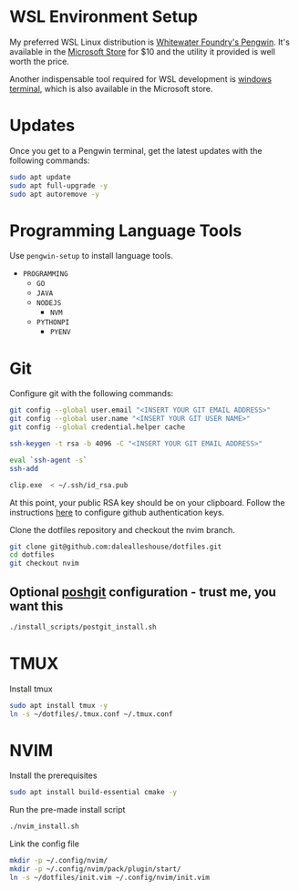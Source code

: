 # WSL Environment Setup

My preferred WSL Linux distribution is [Whitewater Foundry's
Pengwin](https://github.com/WhitewaterFoundry/Pengwin). It's available in the
[Microsoft
Store](https://apps.microsoft.com/store/detail/pengwin-enterprise-8/9N2XZFWMRRQW?hl=en-us&gl=us&rtc=1)
for $10 and the utility it provided is well worth the price.

Another indispensable tool required for WSL development is [windows
terminal](https://apps.microsoft.com/store/detail/windows-terminal/9N0DX20HK701),
which is also available in the Microsoft store.

# Updates
Once you get to a Pengwin terminal, get the latest updates with the following commands:

``` bash
sudo apt update
sudo apt full-upgrade -y
sudo apt autoremove -y
```

# Programming Language Tools
Use `pengwin-setup` to install language tools.

- `PROGRAMMING`
	* `GO`
	* `JAVA`
	* `NODEJS`
		- `NVM`
	* `PYTHONPI`
		- `PYENV`

# Git
Configure git with the following commands:

``` bash
git config --global user.email "<INSERT YOUR GIT EMAIL ADDRESS>"
git config --global user.name "<INSERT YOUR GIT USER NAME>"
git config --global credential.helper cache

ssh-keygen -t rsa -b 4096 -C "<INSERT YOUR GIT EMAIL ADDRESS>"

eval `ssh-agent -s`
ssh-add

clip.exe  < ~/.ssh/id_rsa.pub
```


At this point, your public RSA key should be on your clipboard. Follow the
instructions
[here](https://help.github.com/articles/adding-a-new-ssh-key-to-your-github-account/)
to configure github authentication keys.

Clone the dotfiles repository and checkout the nvim branch.

``` bash
git clone git@github.com:dalealleshouse/dotfiles.git
cd dotfiles
git checkout nvim
```

## Optional [poshgit](https://github.com/dahlbyk/posh-git) configuration - trust me, you want this

``` bash
./install_scripts/postgit_install.sh
```

# TMUX
Install tmux

``` bash
sudo apt install tmux -y
ln -s ~/dotfiles/.tmux.conf ~/.tmux.conf
```

# NVIM
Install the prerequisites
``` bash
sudo apt install build-essential cmake -y
```

Run the pre-made install script

``` bash
./nvim_install.sh
```

Link the config file

``` bash
mkdir -p ~/.config/nvim/
mkdir -p ~/.config/nvim/pack/plugin/start/
ln -s ~/dotfiles/init.vim ~/.config/nvim/init.vim
```
